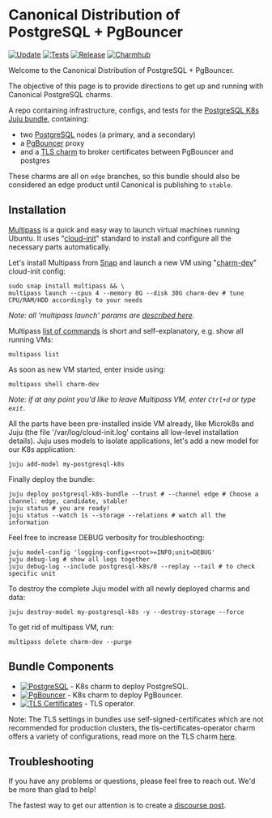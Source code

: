 # Canonical Distribution of PostgreSQL + PgBouncer

[![Update](https://github.com/canonical/postgresql-k8s-bundle/actions/workflows/on_bundle_update_available.yaml/badge.svg?branch=main)](https://github.com/canonical/postgresql-k8s-bundle/actions/workflows/on_bundle_update_available.yaml?query=branch%3Amain)
[![Tests](https://github.com/canonical/postgresql-k8s-bundle/actions/workflows/ci.yaml/badge.svg?branch=main&event=schedule)](https://github.com/canonical/postgresql-k8s-bundle/actions/workflows/ci.yaml?query=branch%3Amain+event%3Aschedule)
[![Release](https://github.com/canonical/postgresql-k8s-bundle/actions/workflows/release.yaml/badge.svg?branch=main&event=push)](https://github.com/canonical/postgresql-k8s-bundle/actions/workflows/release.yaml?query=branch%3Amain+event%3Apush)
[![Charmhub](https://charmhub.io/postgresql-k8s-bundle/badge.svg)](https://charmhub.io/postgresql-k8s-bundle)

Welcome to the Canonical Distribution of PostgreSQL + PgBouncer.

The objective of this page is to provide directions to get up and running with Canonical PostgreSQL charms.

A repo containing infrastructure, configs, and tests for the [PostgreSQL K8s Juju bundle](https://charmhub.io/postgresql-k8s-bundle?channel=edge), containing: 
- two [PostgreSQL](https://charmhub.io/postgresql-k8s?channel=edge) nodes (a primary, and a secondary)
- a [PgBouncer](https://charmhub.io/pgbouncer-k8s?channel=edge) proxy
- and a [TLS charm](https://charmhub.io/tls-certificates-operator?channel=edge) to broker certificates between PgBouncer and postgres

These charms are all on `edge` branches, so this bundle should also be considered an edge product until Canonical is publishing to `stable`.

## Installation

[Multipass](https://multipass.run/) is a quick and easy way to launch virtual machines running Ubuntu. It uses "[cloud-init](https://cloud-init.io/)" standard to install and configure all the necessary parts automatically.

Let's install Multipass from [Snap](https://snapcraft.io/multipass) and launch a new VM using "[charm-dev](https://github.com/canonical/multipass-blueprints/blob/main/v1/charm-dev.yaml)" cloud-init config:
```shell
sudo snap install multipass && \
multipass launch --cpus 4 --memory 8G --disk 30G charm-dev # tune CPU/RAM/HDD accordingly to your needs 
```
*Note: all 'multipass launch' params are [described here](https://multipass.run/docs/launch-command)*.

Multipass [list of commands](https://multipass.run/docs/multipass-cli-commands) is short and self-explanatory, e.g. show all running VMs:
```shell
multipass list
```

As soon as new VM started, enter inside using:
```shell
multipass shell charm-dev
```
*Note: if at any point you'd like to leave Multipass VM, enter `Ctrl+d` or type `exit`*.

All the parts have been pre-installed inside VM already, like Microk8s and Juju (the file '/var/log/cloud-init.log' contains all low-level installation details). Juju uses models to isolate applications, let's add a new model for our K8s application:
```shell
juju add-model my-postgresql-k8s
```

Finally deploy the bundle:
```shell
juju deploy postgresql-k8s-bundle --trust # --channel edge # Choose a channel: edge, candidate, stable!
juju status # you are ready!
juju status --watch 1s --storage --relations # watch all the information
```

Feel free to increase DEBUG verbosity for troubleshooting:
```shell
juju model-config 'logging-config=<root>=INFO;unit=DEBUG'
juju debug-log # show all logs together
juju debug-log --include postgresql-k8s/0 --replay --tail # to check specific unit
```

To destroy the complete Juju model with all newly deployed charms and data:
```shell
juju destroy-model my-postgresql-k8s -y --destroy-storage --force
```

To get rid of multipass VM, run:
```shell
multipass delete charm-dev --purge
```

## Bundle Components

- [![PostgreSQL](https://charmhub.io/postgresql-k8s/badge.svg?channel=edge)](https://charmhub.io/postgresql-k8s?channel=edge)  - K8s charm to deploy PostgreSQL.
- [![PgBouncer](https://charmhub.io/pgbouncer-k8s/badge.svg?channel=edge)](https://charmhub.io/pgbouncer-k8s?channel=edge) - K8s charm to deploy PgBouncer.
- [![TLS Certificates](https://charmhub.io/tls-certificates-operator/badge.svg)](https://charmhub.io/tls-certificates-operator) - TLS operator.

Note: The TLS settings in bundles use self-signed-certificates which are not recommended for production clusters, the tls-certificates-operator charm offers a variety of configurations, read more on the TLS charm [here](https://charmhub.io/tls-certificates-operator).

## Troubleshooting

If you have any problems or questions, please feel free to reach out. We'd be more than glad to help!

The fastest way to get our attention is to create a [discourse post](https://discourse.charmhub.io/).
